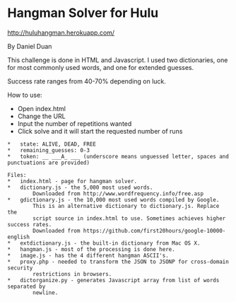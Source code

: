 Hangman Solver for Hulu
=====
http://huluhangman.herokuapp.com/

By Daniel Duan

This challenge is done in HTML and Javascript. I used two dictionaries, one
for most commonly used words, and one for extended guesses.

Success rate ranges from 40-70% depending on luck.

How to use:
*	Open index.html
*	Change the URL
*	Input the number of repetitions wanted
*	Click solve and it will start the requested number of runs

~~~~~ This only works in conjunction with Hulu's server, response is encoded in JSON ~~~~~
*	state: ALIVE, DEAD, FREE
*	remaining_guesses: 0-3
*	token: __ ___A_ ___ (underscore means unguessed letter, spaces and punctuations are provided)

Files:
*	index.html - page for hangman solver.
*	dictionary.js - the 5,000 most used words.
		Downloaded from http://www.wordfrequency.info/free.asp
*	gdictionary.js - the 10,000 most used words compiled by Google.
		This is an alternative dictionary to dictionary.js. Replace the
		script source in index.html to use. Sometimes achieves higher success rates.
		Downloaded from https://github.com/first20hours/google-10000-english
*	extdictionary.js - the built-in dictionary from Mac OS X.
*	hangman.js - most of the processing is done here.
*	image.js - has the 4 different hangman ASCII's.
*	proxy.php - needed to transform the JSON to JSONP for cross-domain security
		restrictions in browsers.
*	dictorganize.py - generates Javascript array from list of words separated by
		newline.
